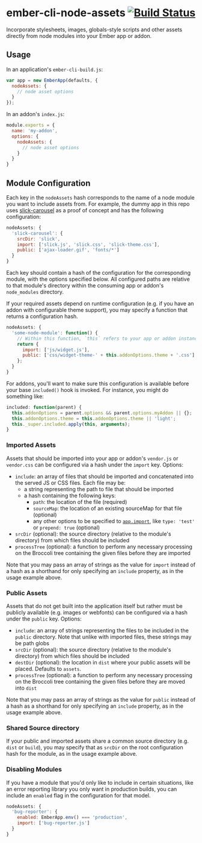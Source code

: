 # ember-cli-node-assets [![Build Status](https://travis-ci.org/dfreeman/ember-cli-node-assets.svg?branch=master)](https://travis-ci.org/dfreeman/ember-cli-node-assets)

Incorporate stylesheets, images, globals-style scripts and other assets directly from node modules into your Ember app or addon.

## Usage

In an application's `ember-cli-build.js`:

```js
var app = new EmberApp(defaults, {
  nodeAssets: {
    // node asset options
  }
});
```

In an addon's `index.js`:

```js
module.exports = {
  name: 'my-addon',
  options: {
    nodeAssets: {
      // node asset options
    }
  }
}
```

## Module Configuration

Each key in the `nodeAssets` hash corresponds to the name of a node module you want to include assets from. For example, the dummy app in this repo uses [slick-carousel](https://github.com/kenwheeler/slick/) as a proof of concept and has the following configuration:

```js
nodeAssets: {
  'slick-carousel': {
    srcDir: 'slick',
    import: ['slick.js', 'slick.css', 'slick-theme.css'],
    public: ['ajax-loader.gif', 'fonts/*']
  }
}
```

Each key should contain a hash of the configuration for the corresponding module, with the options specified below. All configured paths are relative to that module's directory within the consuming app or addon's `node_modules` directory.

If your required assets depend on runtime configuration (e.g. if you have an addon with configurable theme support), you may specify a function that returns a configuration hash.

```js
nodeAssets: {
  'some-node-module': function() {
    // Within this function, `this` refers to your app or addon instance
    return {
      import: ['js/widget.js'],
      public: ['css/widget-theme-' + this.addonOptions.theme + '.css']
    };
  }
}
```

For addons, you'll want to make sure this configuration is available before your base `included()` hook is invoked. For instance, you might do something like:

```js
included: function(parent) {
  this.addonOptions = parent.options && parent.options.myAddon || {};
  this.addonOptions.theme = this.addonOptions.theme || 'light';
  this._super.included.apply(this, arguments);
}
```

### Imported Assets

Assets that should be imported into your app or addon's `vendor.js` or `vendor.css` can be configured via a hash under the `import` key. Options:

- `include`: an array of files that should be imported and concatenated into the served JS or CSS files. Each file may be:
   - a string representing the path to file that should be imported
   - a hash containing the following keys:
     - `path`: the location of the file (required)
     - `sourceMap`: the location of an existing sourceMap for that file (optional)
     - any other options to be specified to [`app.import`](http://ember-cli.com/user-guide/), like `type: 'test'` or `prepend: true` (optional)
- `srcDir` (optional): the source directory (relative to the module's directory) from which files should be included
- `processTree` (optional): a function to perform any necessary processing on the Broccoli tree containing the given files before they are imported

Note that you may pass an array of strings as the value for `import` instead of a hash as a shorthand for only specifying an `include` property, as in the usage example above.

### Public Assets

Assets that do not get built into the application itself but rather must be publicly available (e.g. images or webfonts) can be configured via a hash under the `public` key. Options:

- `include`: an array of strings representing the files to be included in the `public` directory. Note that unlike with imported files, these strings may be path globs
- `srcDir` (optional): the source directory (relative to the module's directory) from which files should be included
- `destDir` (optional): the location in `dist` where your public assets will be placed. Defaults to `assets`.
- `processTree` (optional): a function to perform any necessary processing on the Broccoli tree containing the given files before they are moved into `dist`

Note that you may pass an array of strings as the value for `public` instead of a hash as a shorthand for only specifying an `include` property, as in the usage example above.

### Shared Source directory

If your public and imported assets share a common source directory (e.g. `dist` or `build`), you may specify that as `srcDir` on the root configuration hash for the module, as in the usage example above.

### Disabling Modules

If you have a module that you'd only like to include in certain situations, like an error reporting library you only want in production builds, you can include an `enabled` flag in the configuration for that model.

```js
nodeAssets: {
  'bug-reporter': {
    enabled: EmberApp.env() === 'production',
    import: ['bug-reporter.js']
  }
}
```
